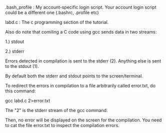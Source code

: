 .bash_profile : My account-specific login script. Your account login script could be a different one (.bashrc, .profile etc)

labd.c : The c programming section of the tutorial.

Also do note that comiling a C code using gcc sends data in two streams:

1.) stdout

2.) stderr

Errors detected in compilation is sent to the stderr (2).
Anything else is sent to the stdout (1).

By default both the stderr and stdout points to the screen/terminal.

To redirect the errors in compilation to a file arbitrarily called error.txt, do this command:

gcc labd.c 2>error.txt

The "2" is the stderr stream of the gcc command.

Then, no error will be displayed on the screen for the compilation. You need to cat the
file error.txt to inspect the compilation errors.
